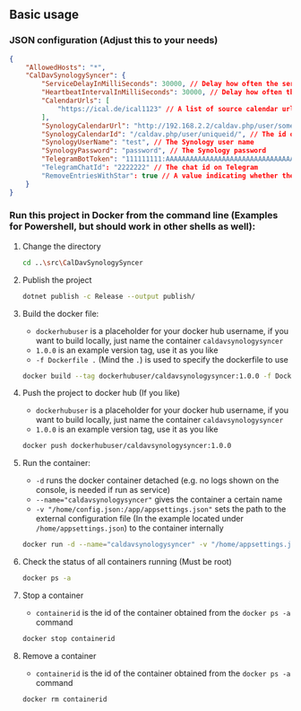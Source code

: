 ## Basic usage

### JSON configuration (Adjust this to your needs)
```json
{
    "AllowedHosts": "*",
    "CalDavSynologySyncer": {
        "ServiceDelayInMilliSeconds": 30000, // Delay how often the service syncs
        "HeartbeatIntervalInMilliSeconds": 30000, // Delay how often the service logs a heartbeat message
        "CalendarUrls": [
            "https://ical.de/ical1123" // A list of source calendar urls (e.g. from the web)
        ],
        "SynologyCalendarUrl": "http://192.168.2.2/caldav.php/user/someid", // Your URL to your Synology calendar
        "SynologyCalendarId": "/caldav.php/user/uniqueid/", // The id of the Synology calendar
        "SynologyUserName": "test", // The Synology user name
        "SynologyPassword": "password", // The Synology password
        "TelegramBotToken": "111111111:AAAAAAAAAAAAAAAAAAAAAAAAAAAAAAAAAAA", // A bot token from Telegram to send error logs to a chat, follow https://core.telegram.org/bots/api
        "TelegramChatId": "2222222" // The chat id on Telegram
        "RemoveEntriesWithStar": true // A value indicating whether the entries with star '*' should be removed from the target Synology calendar or not (These entries are often handled as preliminary events)
    }
}
```


### Run this project in Docker from the command line (Examples for Powershell, but should work in other shells as well):

1. Change the directory
    ```bash
    cd ..\src\CalDavSynologySyncer
    ```

2. Publish the project
    ```bash
    dotnet publish -c Release --output publish/
    ```

3. Build the docker file:
    * `dockerhubuser` is a placeholder for your docker hub username, if you want to build locally, just name the container `caldavsynologysyncer`
    * `1.0.0` is an example version tag, use it as you like
    * `-f Dockerfile .` (Mind the `.`) is used to specify the dockerfile to use

    ```bash
    docker build --tag dockerhubuser/caldavsynologysyncer:1.0.0 -f Dockerfile .
    ```

4. Push the project to docker hub (If you like)
    * `dockerhubuser` is a placeholder for your docker hub username, if you want to build locally, just name the container `caldavsynologysyncer`
    * `1.0.0` is an example version tag, use it as you like

    ```bash
    docker push dockerhubuser/caldavsynologysyncer:1.0.0
    ```

5. Run the container:
    * `-d` runs the docker container detached (e.g. no logs shown on the console, is needed if run as service)
    * `--name="caldavsynologysyncer"` gives the container a certain name
    * `-v "/home/config.json:/app/appsettings.json"` sets the path to the external configuration file (In the example located under `/home/appsettings.json`) to the container internally
    
    ```bash
    docker run -d --name="caldavsynologysyncer" -v "/home/appsettings.json:/app/appsettings.json" --restart=always dockerhubuser/caldavsynologysyncer:1.0.0
    ```

6. Check the status of all containers running (Must be root)
    ```bash
    docker ps -a
    ```

7. Stop a container
    * `containerid` is the id of the container obtained from the `docker ps -a` command
    ```bash
    docker stop containerid
    ```

8. Remove a container
    * `containerid` is the id of the container obtained from the `docker ps -a` command
    ```bash
    docker rm containerid
    ```